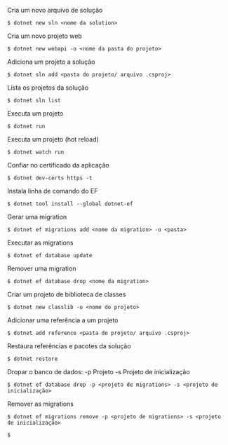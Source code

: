  Cria um novo arquivo de solução
```
$ dotnet new sln <nome da solution>
```

Cria um novo projeto web
```
$ dotnet new webapi -o <nome da pasta do projeto>
```

Adiciona um projeto a solução
```
$ dotnet sln add <pasta do projeto/ arquivo .csproj>
```

Lista os projetos da solução
```
$ dotnet sln list
```

Executa um projeto
```
$ dotnet run
```

Executa um projeto (hot reload)
```
$ dotnet watch run
```

Confiar no certificado da aplicação
```
$ dotnet dev-certs https -t
```

Instala linha de comando do EF
```
$ dotnet tool install --global dotnet-ef
```

Gerar uma migration
```
$ dotnet ef migrations add <nome da migration> -o <pasta>
```

Executar as migrations
```
$ dotnet ef database update
```

Remover uma migration
```
$ dotnet ef database drop <nome da migration>
```

Criar um projeto de biblioteca de classes
```
$ dotnet new classlib -o <nome do projeto>
```

Adicionar uma referência a um projeto
```
$ dotnet add reference <pasta do projeto/ arquivo .csproj>
```

Restaura referências e pacotes da solução
```
$ dotnet restore
```

Dropar o banco de dados: -p Projeto -s Projeto de inicialização
```
$ dotnet ef database drop -p <projeto de migrations> -s <projeto de inicialização>
```

Remover as migrations
```
$ dotnet ef migrations remove -p <projeto de migrations> -s <projeto de inicialização>
```

```
$ 
```
